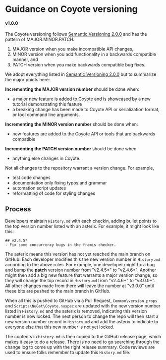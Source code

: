 # Guidance on Coyote versioning
#### v1.0.0

The Coyote versioning follows [Semantic Versioning 2.0.0](https://semver.org/) and has the pattern
of MAJOR.MINOR.PATCH.

1. MAJOR version when you make incompatible API changes,
2. MINOR version when you add functionality in a backwards compatible manner, and
3. PATCH version when you make backwards compatible bug fixes.

We adopt everything listed in [Semantic Versioning 2.0.0](https://semver.org/) but to summarize the
major points here:

**Incrementing the MAJOR version number** should be done when:
 - a major new feature is added to Coyote and is showcased by a new tutorial demonstrating this
   feature
 - a breaking change has been made to Coyote API or serialization format, or tool command line
   arguments.

**Incrementing the MINOR version number** should be done when:
 - new features are added to the Coyote API or tools that are backwards compatible

**Incrementing the PATCH version number** should be done when
 - anything else changes in Coyote.

Not all changes to the repository warrant a version change. For example,
 - test code changes
 - documentation only fixing typos and grammar
 - automation script updates
 - reformatting of code for styling changes

## Process

Developers maintain `History.md` with each checkin, adding bullet points to the top version number
listed with an asterix. For example, it might look like this:

```
## v2.4.5*
- Fix some concurrency bugs in the framis checker.
```

The asterix means this version has not yet reached the main branch on GitHub. Each developer
modifies this the new version number in `History.md` according to the above rules. For example, one
developer might fix a bug and bump the **patch** version number from "v2.4.5*" to "v2.4.6*". Another
might then add a big new feature that warrants a major version change, so they will change the top
record in `History.md` from "v2.4.6*" to "v3.0.0*". All other changes made from there will leave the
number at "v3.0.0" until these bits are pushed to the main branch in GitHub.

When all this is pushed to GitHub via a Pull Request, `Common\version.props` and
`Scripts\NuGet\Coyote.nuspec` are updated with the new version number listed in `History.md` and the
asterix is removed, indicating this version number is now locked. The next person to change the repo
will then start a new version number record in `History.md` and add the asterix to indicate to
everyone else that this new number is not yet locked.

The contents in `History.md` is then copied to the GitHub release page, which makes it easy to do a
release. There is no need to go searching through the change log to come up with the right release
summary. Code reviews are used to ensure folks remember to update this `History.md` file.
